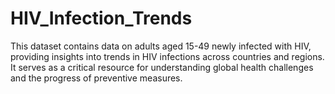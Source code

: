 # HIV_Infection_Trends
This dataset contains data on adults aged 15-49 newly infected with HIV, providing insights into trends in HIV infections across countries and regions. It serves as a critical resource for understanding global health challenges and the progress of preventive measures.
